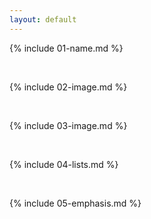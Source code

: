 ```yaml
---
layout: default
---
```


{% include 01-name.md %}

<br>

{% include 02-image.md %}

<br>

{% include 03-image.md %}

<br>

{% include 04-lists.md %}

<br>

{% include 05-emphasis.md %}